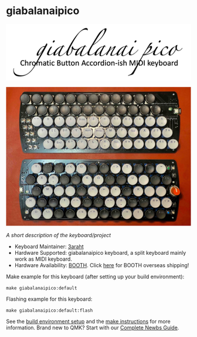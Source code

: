 # giabalanaipico

<p align=center>
<img width="700" alt="giabalanaipico_logo" src="https://github.com/3araht/giabalanaipico/blob/master/pictures/giabalanaipico_logo.png">
</p>

![giabalanaipico overview](https://github.com/3araht/giabalanaipico/blob/master/pictures/giabalanaipico_overview.jpg)


*A short description of the keyboard/project*

* Keyboard Maintainer: [3araht](https://github.com/3araht)
* Hardware Supported: giabalanaipico keyboard, a split keyboard mainly work as MIDI keyboard.
* Hardware Availability: [BOOTH](https://3araht.booth.pm/). Click [here](https://www.tenso.com/en/static/lp_shop_booth) for BOOTH overseas shipping!

Make example for this keyboard (after setting up your build environment):

    make giabalanaipico:default

Flashing example for this keyboard:

    make giabalanaipico:default:flash

See the [build environment setup](https://docs.qmk.fm/#/getting_started_build_tools) and the [make instructions](https://docs.qmk.fm/#/getting_started_make_guide) for more information. Brand new to QMK? Start with our [Complete Newbs Guide](https://docs.qmk.fm/#/newbs).
